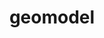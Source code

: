 ---
title: "geomodel"
layout: cache
categories: [package, develop-2025-05-25]
meta: {"compilers": ["gcc@11.4.0"], "num_specs": 1, "num_specs_by_stack": {"hep": 1, "root": 1}, "oss": ["ubuntu22.04"], "platforms": ["linux"], "stacks": ["hep", "root"], "targets": ["x86_64_v3"], "versions": ["6.10.0"]}
spec_details: [{"compiler": "gcc@11.4.0", "hash": "bdevxv73ukvteut33xrpwokfegwjb3te", "os": "ubuntu22.04", "platform": "linux", "size": "-", "stacks": ["hep", "root"], "target": "x86_64_v3", "variants": ["build_system=cmake", "build_type=Release", "cxxstd=17", "+examples", "~fsl", "+fullsimlight", "generator=make", "+geomodelg4", "+hepmc3", "~ipo", "+pythia", "+tools", "+visualization"], "versions": ["6.10.0"]}]
---